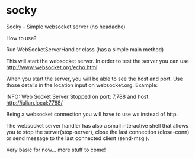 # socky
Socky - Simple websocket server (no headache)

How to use?

Run WebSocketServerHandler class  (has a simple main method)

This will start the websocket server. In order to test the server you can use http://www.websocket.org/echo.html

When you start the server, you will be able to see the host and port. Use those details in the location input on websocket.org.  Example: 

INFO: Web Socket Server Stopped on port: 7,788 and host: http://iulian.local:7788/

Being a websocket connection you will have to use ws instead of http.

The websocket server handler has also a small interactive shell that allows you to stop the server(stop-server), close the last connection (close-conn) or send message to the last connected client (send-msg <message>). 

Very basic for now... more stuff to come!
